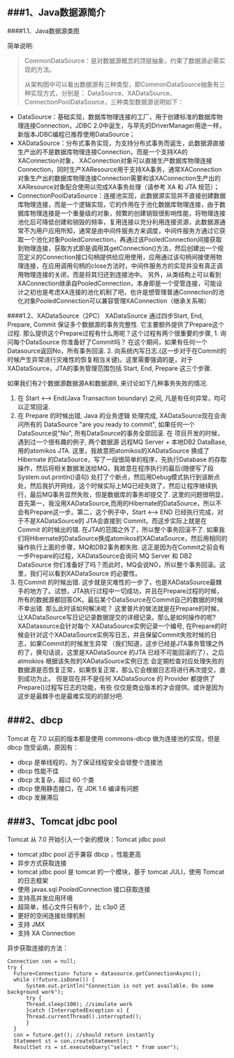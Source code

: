 ###1、Java数据源简介
---
####1.1、Java数据源类图
[](image/20160318180949963.png)

简单说明:
> CommonDataSource：是对数据源概念的顶层抽象，约束了数据源必需实现的方法。
> 
> 从架构图中可以看出数据源有三种类型，即CommonDataSource抽象有三种实现方式，分别是：
DataSource、XADataSource、ConnectionPoolDataSource，三种类型数据源说明如下：

- DataSource：基础实现，数据库物理连接的工厂，用于创建标准的数据库物理连接Connection，JDBC 2.0中诞生，与早先的DriverManager用途一样，新版本JDBC编程已推荐使用DataSource；
- XADataSource：分布式事务实现，为支持分布式事务而诞生，此数据源直接生产出的不是数据库物理连接Connection，而是一个支持XA的XAConnection对象，
XAConnection对象可以直接生产数据库物理连接Connection，同时生产XAResource用于支持XA事务，通常XAConnection对象生产出的数据库物理连接Connection需要和该XAConnection生产出的XAResource对象配合使用以完成XA事务处理（请参考 XA 和 JTA 规范）；
- ConnectionPoolDataSource：连接池实现，此数据源实现并不直接创建数据库物理连接，而是一个逻辑实现，它的作用在于池化数据库物理连接，由于数据库物理连接是一个重量级的对象，频繁的创建销毁很影响性能，将物理连接池化后可降低创建和销毁的频率，复用连接以充分利用连接资源，此数据源通常不为用户应用所知，通常是由中间件服务方来调度，中间件服务方通过它获取一个池化对象PooledConnection，再通过该PooledConnection间接获取到物理连接，获取方式即是调用其getConnection()方法，然后创建出一个规范定义的Connection接口句柄提供给应用使用，应用通过该句柄间接使用物理连接，在应用调用句柄的close方法时，中间件服务方的实现并没有真正调用物理连接的关闭，而是将其归还到连接池中。
另外，从类结构上可以看到XAConnection继承自PooledConnection，本身即是一个受管连接，可能设计之初也是考虑XA连接的池化机制了吧，也许是想管理普通Connection的池化对象PooledConnection可以兼容管理XAConnection（继承关系嘛）

####1.2、XADataSource（2PC）
XADataSource 通过四步Start, End, Prepare, Commit 保证多个数据源的事务完整性. 它主要额外提供了Prepare这个过程. 那么提供这个Prepare过程有什么用呢？这个过程有两个很重要的步骤, 1. 询问每个DataSource 你准备好了Commit吗？ 在这个期间，如果有任何一个Datasource返回No，所有事务回滚. 2. 向系统内写日志.(这一步对于在Commit的时候产生异常进行灾难性的恢复相当关键)。这里需要强调的是，对于XADataSource，JTA的事务管理范围包括 Start, End, Prepare 这三个步骤.

如果我们有2个数据源数据源A和数据源B, 来讨论如下几种事务失败的情况.
1. 在 Start <--> End(Java Transaction boundary) 之间, 凡是有任何异常，均可以正常回滚.
2. 在 Prepare 的时候出错, Java 的业务逻辑 处理完成, XADataSource现在会询问所有的 DataSource "are you ready to commit", 如果任何一个DataSource说"No", 所有DataSource的事务全部回滚.
在 项目开发的时候，遇到过一个很有趣的例子,  两个数据源 远程MQ Server + 本地DB2 DataBase, 用的atomikos JTA.  这里，我故意把atomikos的XADataSource 换成了Hibernate 的DataSource，写了一段很简单的程序，先执行Database 的存取操作，然后将相关数据发送给MQ，我故意在程序执行的最后(随便写了段System.out.println()语句) 处打了个断点，然后用Debug模式执行到该断点处，然后我扒开网线，这个时候实际上MQ已经失效了，然后让程序继续执行，最后MQ事务显然失败，但是数据库的事务却提交了. 这里的问题很明显，首先第一，我没用XADataSource,而用的Hibernate的DataSource，所以不会有Prepare这一步。第二，这个例子中，Start <--> END 已经执行完成，对于不是XADataSource的 JTA会直接到 Commit。而这步实际上就是在Commit 的时候出的错. 在JTA的范围之外了，所以整个事务回滚不了.  如果我们将Hibernate的DataSource换成atomikos的XADataSource，然后用相同的操作执行上面的步骤，MQ和DB2事务都失败. 这正是因为在Commit之前会有一步Prepare的过程，XADataSource会询问 MQ Server 和 DB2 DataSource 你们准备好了吗？而此时，MQ会说NO，所以整个事务回滚。这里，我们可以看到XADataSource 的必要性。
3. 在Commit 的时候出错. 这步就是灾难性的一步了，也是XADataSource最棘手的地方了。试想，JTA执行过程中一切成功，并且在Prepare过程的时候，所有的数据源都回答OK。最后某个DataSource在Commit自己的数据的时候不幸出错. 那么此时该如何解决呢？ 这里普片的做法就是在Prepare的时候，让XADataSource写日记记录数据提交的详细记录。那么是如何操作的呢? XADatasource会针对每个 XADataSource实例记录一个编号, 在Prepare的时候会针对这个XADataSource实例写日志，并且保留Commit失败时候的日志，如果Commit的时候发生异常 （我们知道，这步已经是JTA事务管理之外的了，换句话说，这里是XADataSource 的JTA 已经不可能回滚的了），之后 atmokios 根据该失败的XADataSource实例日志 会定期检查对应处理失败的数据源是否恢复正常，如果恢复正常，那么它会根据日志将进行再次提交，直到成功为止。 但是现在并不是任何 XADataSource 的 Provider 都提供了Prepare()过程写日志的功能，有些 仅仅是商业版本的才会提供。或许是因为这步是最棘手也是最难实现的的部分吧.

###2、dbcp
---
Tomcat 在 7.0 以前的版本都是使用 commons-dbcp 做为连接池的实现，但是 dbcp 饱受诟病，原因有：

- dbcp 是单线程的，为了保证线程安全会锁整个连接池
- dbcp 性能不佳
- dbcp 太复杂，超过 60 个类
- dbcp 使用静态接口，在 JDK 1.6 编译有问题
- dbcp 发展滞后

###3、Tomcat jdbc pool
---
Tomcat 从 7.0 开始引入一个新的模块：Tomcat jdbc pool

- tomcat jdbc pool 近乎兼容 dbcp ，性能更高
- 异步方式获取连接
- tomcat jdbc pool 是 tomcat 的一个模块，基于 tomcat JULI，使用 Tomcat 的日志框架
- 使用 javax.sql.PooledConnection 接口获取连接
- 支持高并发应用环境
- 超简单，核心文件只有8个，比 c3p0 还
- 更好的空闲连接处理机制
- 支持 JMX
- 支持 XA Connection

异步获取连接的方法：
```
Connection con = null;
try {
  Future<Connection> future = datasource.getConnectionAsync();
  while (!future.isDone()) {
      System.out.println("Connection is not yet available. Do some background work");
      try {
      Thread.sleep(100); //simulate work
      }catch (InterruptedException x) {
      Thread.currentThread().interrupted();
      }
  }
  con = future.get(); //should return instantly
  Statement st = con.createStatement();
  ResultSet rs = st.executeQuery("select * from user");
```
